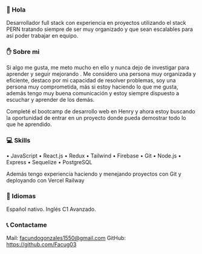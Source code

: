 ### 👋 Hola

Desarrollador full stack con experiencia en proyectos utilizando el stack PERN tratando siempre de ser muy organizado y que sean escalables para así poder trabajar en equipo. 

### ✋ Sobre mi

Si algo me gusta, me meto mucho en ello y nunca dejo de investigar para aprender y seguir mejorando . Me considero una persona muy organizada y eficiente, destaco por mi capacidad de resolver problemas, soy una persona muy comprometida, más si estoy haciendo lo que me gusta, además tengo muy buena comunicación y estoy siempre dispuesto a escuchar y aprender de los demás.

Completé el bootcamp de desarrollo web en Henry y ahora estoy buscando la oportunidad de entrar en un proyecto donde pueda demostrar todo lo que he aprendido.

### 💻 Skills
 • JavaScript 
 • React.js 
 • Redux 
 • Tailwind 
 • Firebase
 • Git
 • Node.js 
 • Express 
 • Sequelize 
 • PostgreSQL 

Además tengo experiencia haciendo y menejando proyectos con Git y deployando con Vercel Railway

### 📄 Idiomas
Español nativo.
Inglés C1 Avanzado.


### 📞 Contactame
Mail: facundogonzales1550@gmail.com
GitHub: https://github.com/Facug03
